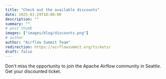 ```yaml
---
title: "Check out the available discounts"
date: 2025-01-29T10:00:00
description: ""
summary: ""
# post thumb
images: ["images/blog/discounts.png"]
# author
author: "Airflow Summit Team"
redirection: https://airflowsummit.org/tickets/
draft: false
---
```


Don't miss the opportunity to join the Apache Airflow community in Seattle. Get your discounted ticket.
